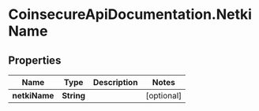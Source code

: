# CoinsecureApiDocumentation.NetkiName

## Properties
Name | Type | Description | Notes
------------ | ------------- | ------------- | -------------
**netkiName** | **String** |  | [optional] 


